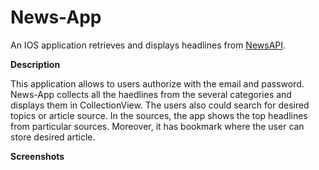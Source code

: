 # News-App
An IOS application retrieves and displays headlines from [NewsAPI](https://www.google.com).

**Description**

This application allows to users authorize with the email and password.
News-App collects all the haedlines from the several categories and displays them in CollectionView. 
The users also could search for desired topics or article source. In the sources, the app shows the top headlines from particular sources. Moreover, it has bookmark where the user can store desired article.
 
**Screenshots**





